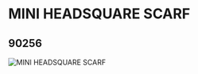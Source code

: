 # MINI HEADSQUARE SCARF
## 90256
![MINI HEADSQUARE SCARF](https://lc-www-live-s.legocdn.com/media/bricks/5/2/4631561.jpg)